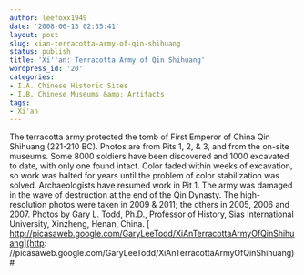```yaml
---
author: leefoxx1949
date: '2008-06-13 02:35:41'
layout: post
slug: xian-terracotta-army-of-qin-shihuang
status: publish
title: 'Xi''an: Terracotta Army of Qin Shihuang'
wordpress_id: '20'
categories:
- I.A. Chinese Historic Sites
- I.B. Chinese Museums &amp; Artifacts
tags:
- Xi'an
---
```


The terracotta army protected the tomb of First Emperor of China Qin Shihuang
(221-210 BC). Photos are from Pits 1, 2, & 3, and from the on-site museums.
Some 8000 soldiers have been discovered and 1000 excavated to date, with only
one found intact. Color faded within weeks of excavation, so work was halted
for years until the problem of color stabilization was solved. Archaeologists
have resumed work in Pit 1. The army was damaged in the wave of destruction at
the end of the Qin Dynasty. The high-resolution photos were taken in 2009 &
2011; the others in 2005, 2006 and 2007. Photos by Gary L. Todd, Ph.D.,
Professor of History, Sias International University, Xinzheng, Henan, China. [
http://picasaweb.google.com/GaryLeeTodd/XiAnTerracottaArmyOfQinShihuang](http:
//picasaweb.google.com/GaryLeeTodd/XiAnTerracottaArmyOfQinShihuang)#

